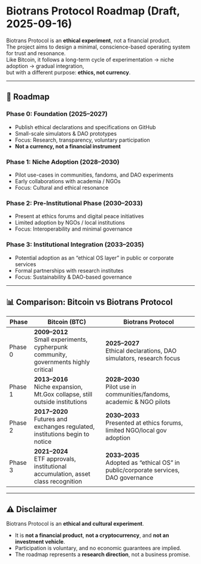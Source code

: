 # Biotrans Protocol Roadmap (Draft, 2025-09-16)

Biotrans Protocol is an **ethical experiment**, not a financial product.  
The project aims to design a minimal, conscience-based operating system for trust and resonance.  
Like Bitcoin, it follows a long-term cycle of experimentation → niche adoption → gradual integration,  
but with a different purpose: **ethics, not currency**.

---

## 📌 Roadmap

### Phase 0: Foundation (2025–2027)
- Publish ethical declarations and specifications on GitHub  
- Small-scale simulators & DAO prototypes  
- Focus: Research, transparency, voluntary participation  
- **Not a currency, not a financial instrument**

### Phase 1: Niche Adoption (2028–2030)
- Pilot use-cases in communities, fandoms, and DAO experiments  
- Early collaborations with academia / NGOs  
- Focus: Cultural and ethical resonance

### Phase 2: Pre-Institutional Phase (2030–2033)
- Present at ethics forums and digital peace initiatives  
- Limited adoption by NGOs / local institutions  
- Focus: Interoperability and minimal governance

### Phase 3: Institutional Integration (2033–2035)
- Potential adoption as an “ethical OS layer” in public or corporate services  
- Formal partnerships with research institutes  
- Focus: Sustainability & DAO-based governance

---

## 📊 Comparison: Bitcoin vs Biotrans Protocol

| Phase | Bitcoin (BTC) | Biotrans Protocol |
|-------|---------------|-------------------|
| Phase 0 | **2009–2012**<br>Small experiments, cypherpunk community, governments highly critical | **2025–2027**<br>Ethical declarations, DAO simulators, research focus |
| Phase 1 | **2013–2016**<br>Niche expansion, Mt.Gox collapse, still outside institutions | **2028–2030**<br>Pilot use in communities/fandoms, academic & NGO pilots |
| Phase 2 | **2017–2020**<br>Futures and exchanges regulated, institutions begin to notice | **2030–2033**<br>Presented at ethics forums, limited NGO/local gov adoption |
| Phase 3 | **2021–2024**<br>ETF approvals, institutional accumulation, asset class recognition | **2033–2035**<br>Adopted as “ethical OS” in public/corporate services, DAO governance |

---

## ⚠️ Disclaimer
Biotrans Protocol is an **ethical and cultural experiment**.  
- It is **not a financial product**, **not a cryptocurrency**, and **not an investment vehicle**.  
- Participation is voluntary, and no economic guarantees are implied.  
- The roadmap represents a **research direction**, not a business promise.
